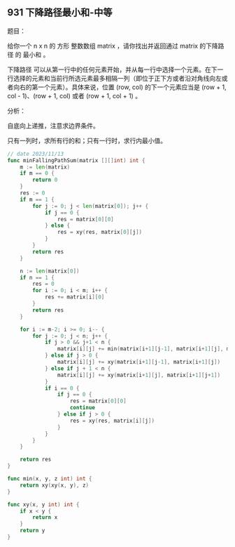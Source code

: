 ## 931 下降路径最小和-中等

题目：

给你一个 n x n 的 方形 整数数组 matrix ，请你找出并返回通过 matrix 的下降路径 的 最小和 。

下降路径 可以从第一行中的任何元素开始，并从每一行中选择一个元素。在下一行选择的元素和当前行所选元素最多相隔一列（即位于正下方或者沿对角线向左或者向右的第一个元素）。具体来说，位置 (row, col) 的下一个元素应当是 (row + 1, col - 1)、(row + 1, col) 或者 (row + 1, col + 1) 。


分析：

自底向上递推，注意求边界条件。

只有一列时，求所有行的和；只有一行时，求行内最小值。


```go
// date 2023/11/13
func minFallingPathSum(matrix [][]int) int {
    m := len(matrix)
    if m == 0 {
        return 0
    }
    res := 0
    if m == 1 {
        for j := 0; j < len(matrix[0]); j++ {
            if j == 0 {
                res = matrix[0][0]
            } else {
                res = xy(res, matrix[0][j])
            }
        }
        return res
    }

    n := len(matrix[0])
    if n == 1 {
        res = 0
        for i := 0; i < m; i++ {
            res += matrix[i][0]
        }
        return res
    }

    for i := m-2; i >= 0; i-- {
        for j := 0; j < n; j++ {
            if j > 0 && j+1 < n {
                matrix[i][j] += min(matrix[i+1][j-1], matrix[i+1][j], matrix[i+1][j+1])
            } else if j > 0 {
                matrix[i][j] += xy(matrix[i+1][j-1], matrix[i+1][j])
            } else if j + 1 < n {
                matrix[i][j] += xy(matrix[i+1][j], matrix[i+1][j+1])
            }
            if i == 0 {
                if j == 0 {
                    res = matrix[0][0]
                    continue
                } else if j > 0 {
                    res = xy(res, matrix[i][j])
                }
            }
        }
    }

    return res
}

func min(x, y, z int) int {
    return xy(xy(x, y), z)
}

func xy(x, y int) int {
    if x < y {
        return x
    }
    return y
}
```
